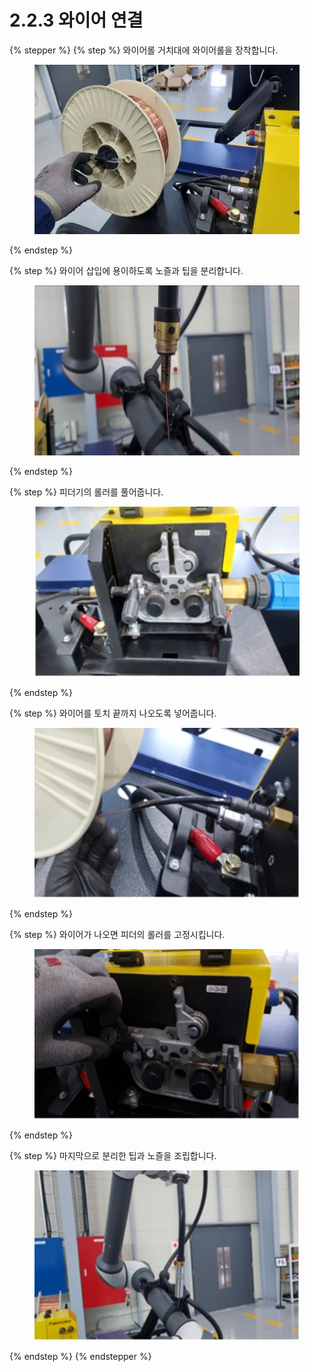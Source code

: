 # 2.2.3 와이어 연결

{% stepper %}
{% step %}
와이어롤 거치대에 와이어롤을 장착합니다.

<figure><img src="../../../.gitbook/assets/section2.2.3_1.jpg" alt=""><figcaption></figcaption></figure>
{% endstep %}

{% step %}
와이어 삽입에 용이하도록 노즐과 팁을 분리합니다.

<figure><img src="../../../.gitbook/assets/section2.2.3_2.jpg" alt=""><figcaption></figcaption></figure>
{% endstep %}

{% step %}
피더기의 롤러를 풀어줍니다.

<figure><img src="../../../.gitbook/assets/section2.2.3_3.jpg" alt=""><figcaption></figcaption></figure>
{% endstep %}

{% step %}
와이어를 토치 끝까지 나오도록 넣어줍니다.

<figure><img src="../../../.gitbook/assets/section2.2.3_4.jpg" alt=""><figcaption></figcaption></figure>
{% endstep %}

{% step %}
와이어가 나오면 피더의 롤러를 고정시킵니다.

<figure><img src="../../../.gitbook/assets/section2.2.3_5.jpg" alt=""><figcaption></figcaption></figure>
{% endstep %}

{% step %}
마지막으로 분리한 팁과 노즐을 조립합니다.

<figure><img src="../../../.gitbook/assets/section2.2.3_6.jpg" alt=""><figcaption></figcaption></figure>
{% endstep %}
{% endstepper %}

